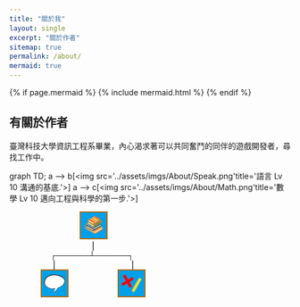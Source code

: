 ```yaml
---
title: "關於我"
layout: single
excerpt: "關於作者"
sitemap: true
permalink: /about/
mermaid: true
---
```


{% if page.mermaid %}
  {% include mermaid.html %}
{% endif %}

## 有關於作者
臺灣科技大學資訊工程系畢業，內心渴求著可以共同奮鬥的同伴的遊戲開發者，尋找工作中。  

<div class="mermaid">
graph TD; 
a
-->
b[&lt;img src&#61;&#39;../assets/imgs/About/Speak.png&#39;title&#61;&#39;語言 Lv 10 溝通的基底.&#39;&gt;]
a
-->
c[&lt;img src&#61;&#39;../assets/imgs/About/Math.png&#39;title&#61;&#39;數學 Lv 10 邁向工程與科學的第一步.&#39;&gt;]
</div>

&emsp;&emsp;&emsp;&emsp;&emsp;&emsp;&emsp;&emsp;&emsp;<img src="../assets/imgs/About/Book.png" 
title="學習 Lv 15/∞
大部分技能的前置技能，最好點滿。"/>  
&emsp;&emsp;&emsp;&emsp;&emsp;&emsp;&emsp;&emsp;&emsp;&emsp;▕  
&emsp;&emsp;&emsp;&emsp;&ensp;&ensp; ┌──────┴──────┐  
&emsp;&emsp;&emsp;&emsp;&ensp;&ensp;▕&emsp;&emsp;&emsp;&emsp;&emsp;&emsp;&emsp;&emsp;&emsp; ▕   
&emsp;&emsp;&emsp;&emsp;<img src="../assets/imgs/About/Speak.png" 
title="語言 Lv 10/∞
溝通的基底。"/>
&emsp;&emsp;&emsp;&emsp;&emsp;&emsp;<img src="../assets/imgs/About/Math.png" 
title="數學 Lv 10/∞
邁向工程與科學的第一步。"/>  